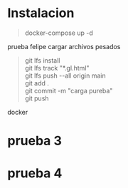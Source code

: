 # Instalacion 
>docker-compose up -d

prueba felipe 
cargar archivos pesados
> git lfs install               
> git lfs track "*.gl.html"     
> git lfs push --all origin main   
> git add .                     
> git commit -m "carga pureba"  
> git push  


docker


# prueba 3
# prueba 4